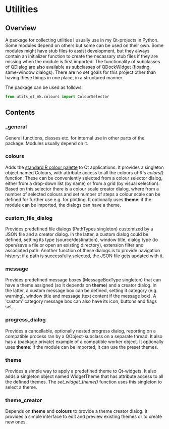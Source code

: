 # Utilities #
## Overview ##

A package for collecting utilities I usually use in my Qt-projects in Python. Some modules depend on others but some can be used on their own. Some modules might have stub files to assist development, but they always contain an initializer function to create the necassary stub files if they are missing when the module is first imported. The functionality of subclasses of QDialog are also available as subclasses of QDockWidget (floating, same-window dialogs). There are no set goals for this project other than having these things in one place, in a structured manner.

The package can be used as follows:
```python
from utils_qt_mk.colours import ColourSelector
```

## Contents ##
### _general ###

General functions, classes etc. for internal use in other parts of the package. Modules usually depend on it.

### colours ###

Adds the [standard R colour palette](https://r-charts.com/colors/) to Qt applications. It provides a singleton object named Colours, with attribute access to all the colours of R's *colors()* function. These can be conveniently selected from a colour selector dialog, either from a drop-down list (by name) or from a grid (by visual selection). Based on this selector there is a colour scale creator dialog, where from a number of selected colours and set number of steps a colour scale can be defined for further use e.g. for plotting. It optionally uses **theme**: if the module can be imported, the dialogs can have a theme.

### custom_file_dialog ###

Provides predefined file dialogs (PathTypes singleton) customized by a JSON file and a creator dialog. In the latter, a custom dialog could be defined, setting its type (source/destination), window title, dialog type (to open/save a file or open an existing directory), extension filter and associated path. Another function of these dialogs is to provide navigation history: if a path is successfully selected, the JSON file gets updated with it.

### message ###

Provides predefined message boxes (MessageBoxType singleton) that can have a theme assigned (so it depends on **theme**) and a creator dialog. In the latter, a custom message box can be defined, setting it category (e.g. warning), window title and message (text content if the message box). A 'custom' category message box can also have its icon, buttons and flags set.

### progress_dialog ###

Provides a cancellable, optionally nested progress dialog, reporting on a compatible process ran by a QObject-subclass on a separate thread. It also has a (package private) example of a compatible worker object. It optionally uses **theme**: if the module can be imported, it can use the preset themes.

### theme ###

Provides a simple way to apply a predefined theme to Qt-widgets. It also adds a singleton object named WidgetTheme that has attribute access to all the defined themes. The *set_widget_theme()* function uses this singleton to select a theme.

### theme_creator ###

Depends on **theme** and **colours** to provide a theme creator dialog. It provides a simple interface to edit and preview existing themes or to create new ones.
